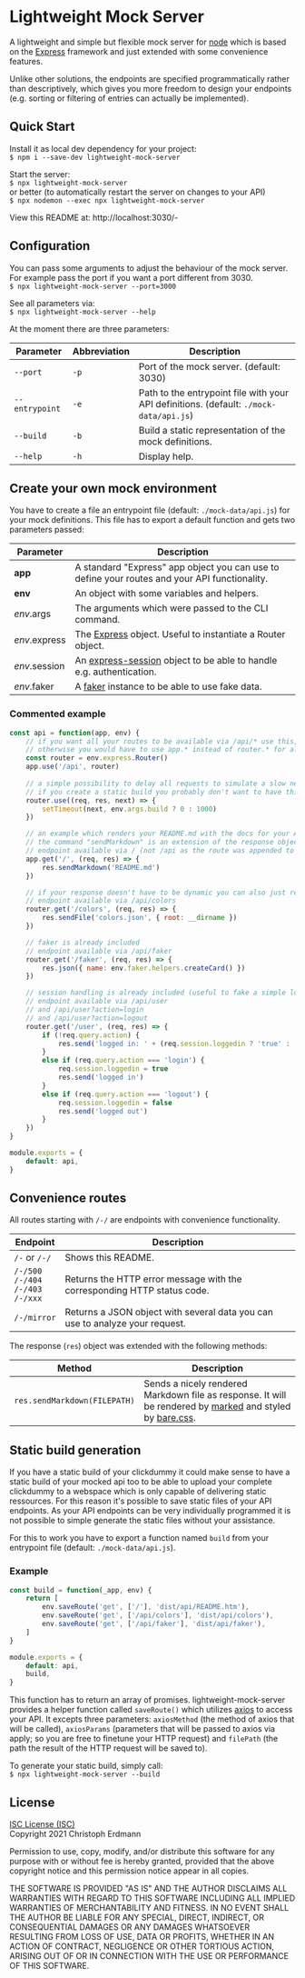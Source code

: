 # Lightweight Mock Server

A lightweight and simple but flexible mock server for [node](http://nodejs.org) which is based on the [Express](https://expressjs.com/) framework and just extended with some convenience features.

Unlike other solutions, the endpoints are specified programmatically rather than descriptively, which gives you more freedom to design your endpoints (e.g. sorting or filtering of entries can actually be implemented).

## Quick Start

Install it as local dev dependency for your project:  
`$ npm i --save-dev lightweight-mock-server`

Start the server:  
`$ npx lightweight-mock-server`  
or better (to automatically restart the server on changes to your API)  
`$ npx nodemon --exec npx lightweight-mock-server`

View this README at: http://localhost:3030/-

## Configuration

You can pass some arguments to adjust the behaviour of the mock server. For example pass the port if you want a port different from 3030.  
`$ npx lightweight-mock-server --port=3000`

See all parameters via:  
`$ npx lightweight-mock-server --help`

At the moment there are three parameters:

| Parameter | Abbreviation | Description
|-----------|------------|-----
| `--port` | `-p` | Port of the mock server. (default: 3030)
| `--entrypoint` | `-e` | Path to the entrypoint file with your API definitions. (default: `./mock-data/api.js`)
| `--build` | `-b` | Build a static representation of the mock definitions.
| `--help` | `-h` | Display help.

## Create your own mock environment

You have to create a file an entrypoint file (default: `./mock-data/api.js`) for your mock definitions.
This file has to export a default function and gets two parameters passed:

| Parameter | Description
|-----------|------------
| **app** | A standard "Express" app object you can use to define your routes and your API functionality.
| **env** | An object with some variables and helpers.
| *env*.args | The arguments which were passed to the CLI command.
| *env*.express | The [Express](http://expressjs.com/) object. Useful to instantiate a Router object.
| *env*.session | An [express-session](https://www.npmjs.com/package/express-session) object to be able to handle e.g. authentication.
| *env*.faker | A [faker](http://marak.github.io/faker.js/) instance to be able to use fake data.

### Commented example  

```js
const api = function(app, env) {
	// if you want all your routes to be available via /api/* use this,
	// otherwise you would have to use app.* instead of router.* for all route definitions
	const router = env.express.Router()
	app.use('/api', router)
	
	// a simple possibility to delay all requests to simulate a slow network
	// if you create a static build you probably don't want to have this delay
	router.use((req, res, next) => {
		setTimeout(next, env.args.build ? 0 : 1000)
	})

	// an example which renders your README.md with the docs for your API
	// the command "sendMarkdown" is an extension of the response object by lightweight-mock-server
	// endpoint available via / (not /api as the route was appended to app and not router)
	app.get('/', (req, res) => {
		res.sendMarkdown('README.md')
	})    

	// if your response doesn't have to be dynamic you can also just return a file you've prepared
	// endpoint available via /api/colors
	router.get('/colors', (req, res) => {
		res.sendFile('colors.json', { root: __dirname })
	})    

	// faker is already included
	// endpoint available via /api/faker
	router.get('/faker', (req, res) => {
		res.json({ name: env.faker.helpers.createCard() })
	})    

	// session handling is already included (useful to fake a simple login system)
	// endpoint available via /api/user
	// and /api/user?action=login
	// and /api/user?action=logout
	router.get('/user', (req, res) => {
		if (!req.query.action) {
			res.send('logged in: ' + (req.session.loggedin ? 'true' : 'false'))
		}
		else if (req.query.action === 'login') {
			req.session.loggedin = true
			res.send('logged in')
		}
		else if (req.query.action === 'logout') {
			req.session.loggedin = false
			res.send('logged out')
		}
	})
}

module.exports = {
	default: api,
}
```

## Convenience routes

All routes starting with `/-/` are endpoints with convenience functionality.


| Endpoint | Description |
|-----------|-----------|
| `/-` or `/-/` | Shows this README. |
| `/-/500`<br />`/-/404`<br />`/-/403`<br />`/-/xxx` | Returns the HTTP error message with the corresponding HTTP status code. |
| `/-/mirror` | Returns a JSON object with several data you can use to analyze your request. |

The response (`res`) object was extended with the following methods:

| Method | Description |
|-----------|-----------|
| `res.sendMarkdown(FILEPATH)` | Sends a nicely rendered Markdown file as response. It will be rendered by [marked](https://marked.js.org/) and styled by [bare.css](https://barecss.com/). |

## Static build generation

If you have a static build of your clickdummy it could make sense to have a static build of your mocked api too to be able to upload your complete clickdummy to a webspace which is only capable of delivering static ressources. For this reason it's possible to save static files of your API endpoints. As your API endpoints can be very individually programmed it is not possible to simple generate the static files without your assistance.

For this to work you have to export a function named `build` from your entrypoint file (default: `./mock-data/api.js`).

### Example

```js
const build = function(_app, env) {
	return [
		env.saveRoute('get', ['/'], 'dist/api/README.htm'),
		env.saveRoute('get', ['/api/colors'], 'dist/api/colors'),
		env.saveRoute('get', ['/api/faker'], 'dist/api/faker'),
	]
}

module.exports = {
	default: api,
	build,
}
```

This function has to return an array of promises. lightweight-mock-server provides a helper function called `saveRoute()` which utilizes [axios](https://axios-http.com/) to access your API. It excepts three parameters: `axiosMethod` (the method of axios that will be called), `axiosParams` (parameters that will be passed to axios via apply; so you are free to finetune your HTTP request) and `filePath` (the path the result of the HTTP request will be saved to).

To generate your static build, simply call:  
`$ npx lightweight-mock-server --build`

## License

[ISC License (ISC)](https://opensource.org/licenses/ISC)  
Copyright 2021 Christoph Erdmann

Permission to use, copy, modify, and/or distribute this software for any purpose with or without fee is hereby granted, provided that the above copyright notice and this permission notice appear in all copies.

THE SOFTWARE IS PROVIDED "AS IS" AND THE AUTHOR DISCLAIMS ALL WARRANTIES WITH REGARD TO THIS SOFTWARE INCLUDING ALL IMPLIED WARRANTIES OF MERCHANTABILITY AND FITNESS. IN NO EVENT SHALL THE AUTHOR BE LIABLE FOR ANY SPECIAL, DIRECT, INDIRECT, OR CONSEQUENTIAL DAMAGES OR ANY DAMAGES WHATSOEVER RESULTING FROM LOSS OF USE, DATA OR PROFITS, WHETHER IN AN ACTION OF CONTRACT, NEGLIGENCE OR OTHER TORTIOUS ACTION, ARISING OUT OF OR IN CONNECTION WITH THE USE OR PERFORMANCE OF THIS SOFTWARE.